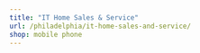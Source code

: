 ```yaml
---
title: "IT Home Sales & Service"
url: /philadelphia/it-home-sales-and-service/
shop: mobile phone
---
```

